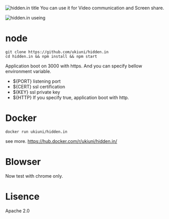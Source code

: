 ![hidden.in title](http://i.imgur.com/CAc3J5q.png)
You can use it for Video communication and Screen share.

![hidden.in useing](http://i.imgur.com/Bcxs7dP.png "with embedded image. u don't wanna show ugly old farts. uh?")

# node
```
git clone https://github.com/ukiuni/hidden.in
cd hidden.in && npm install && npm start
```

Application boot on 3000 with https.
And you can specify bellow environment variable.

* ${PORT} listening port
* ${CERT} ssl certification
* ${KEY} ssl private key
* ${HTTP} If you specify true, 
application boot with http.

# Docker
```
docker run ukiuni/hidden.in 
```
see more. 
https://hub.docker.com/r/ukiuni/hidden.in/

# Blowser
Now test with chrome only.

# Lisence
Apache 2.0
